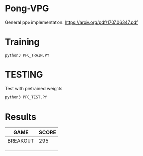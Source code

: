 # Pong-VPG
General ppo implementation. https://arxiv.org/pdf/1707.06347.pdf

# Training
```
python3 PPO_TRAIN.PY
```

# TESTING  
Test with pretrained weights
```
python3 PPO_TEST.PY
```

# Results

| GAME          | SCORE         |        
| ------------- | ------------- |
| BREAKOUT      | 295           |
|               |               |
|               |               |
|               |               |
